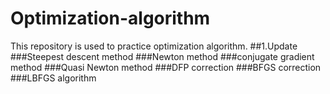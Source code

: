 # Optimization-algorithm
This repository is used to practice optimization algorithm.
##1.Update
###Steepest descent method
###Newton method
###conjugate gradient method
###Quasi Newton method
###DFP correction
###BFGS correction
###LBFGS algorithm
